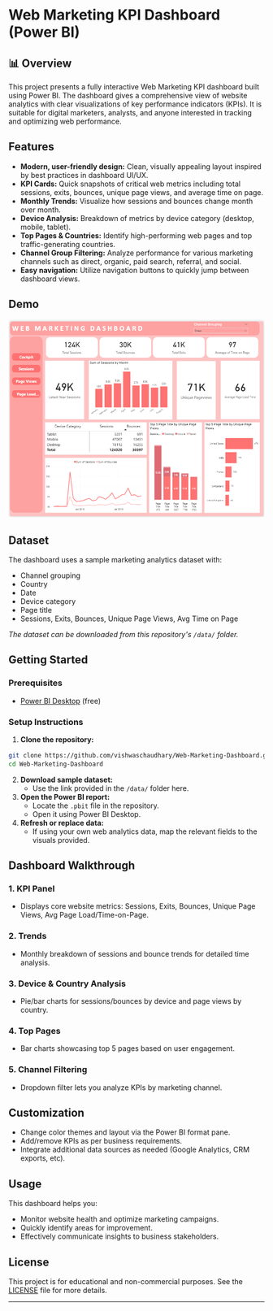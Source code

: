 
# Web Marketing KPI Dashboard (Power BI)

## 📊 Overview
This project presents a fully interactive Web Marketing KPI dashboard built using Power BI. The dashboard gives a comprehensive view of website analytics with clear visualizations of key performance indicators (KPIs). It is suitable for digital marketers, analysts, and anyone interested in tracking and optimizing web performance.

## Features

- **Modern, user-friendly design:** Clean, visually appealing layout inspired by best practices in dashboard UI/UX.
- **KPI Cards:** Quick snapshots of critical web metrics including total sessions, exits, bounces, unique page views, and average time on page.
- **Monthly Trends:** Visualize how sessions and bounces change month over month.
- **Device Analysis:** Breakdown of metrics by device category (desktop, mobile, tablet).
- **Top Pages \& Countries:** Identify high-performing web pages and top traffic-generating countries.
- **Channel Group Filtering:** Analyze performance for various marketing channels such as direct, organic, paid search, referral, and social.
- **Easy navigation:** Utilize navigation buttons to quickly jump between dashboard views.


## Demo

![Dashboard Screenshot](https://github.com/vishwaschaudhary/Web-Marketing-Dashboard/blob/main/Screenshot%202025-09-23%20161206.png)

## Dataset

The dashboard uses a sample marketing analytics dataset with:

- Channel grouping
- Country
- Date
- Device category
- Page title
- Sessions, Exits, Bounces, Unique Page Views, Avg Time on Page

*The dataset can be downloaded from this repository's `/data/` folder.*

## Getting Started

### Prerequisites

- [Power BI Desktop](https://powerbi.microsoft.com/desktop/) (free)


### Setup Instructions

1. **Clone the repository:**

```bash
git clone https://github.com/vishwaschaudhary/Web-Marketing-Dashboard.git
cd Web-Marketing-Dashboard
```

2. **Download sample dataset:**
    - Use the link provided in the `/data/` folder here.
3. **Open the Power BI report:**
    - Locate the `.pbit` file in the repository.
    - Open it using Power BI Desktop.
4. **Refresh or replace data:**
    - If using your own web analytics data, map the relevant fields to the visuals provided.

## Dashboard Walkthrough

### 1. **KPI Panel**

- Displays core website metrics: Sessions, Exits, Bounces, Unique Page Views, Avg Page Load/Time-on-Page.


### 2. **Trends**

- Monthly breakdown of sessions and bounce trends for detailed time analysis.


### 3. **Device \& Country Analysis**

- Pie/bar charts for sessions/bounces by device and page views by country.


### 4. **Top Pages**

- Bar charts showcasing top 5 pages based on user engagement.


### 5. **Channel Filtering**

- Dropdown filter lets you analyze KPIs by marketing channel.


## Customization

- Change color themes and layout via the Power BI format pane.
- Add/remove KPIs as per business requirements.
- Integrate additional data sources as needed (Google Analytics, CRM exports, etc).


## Usage

This dashboard helps you:

- Monitor website health and optimize marketing campaigns.
- Quickly identify areas for improvement.
- Effectively communicate insights to business stakeholders.



## License

This project is for educational and non-commercial purposes. See the [LICENSE](LICENSE) file for more details.

***


[^1]: https://www.youtube.com/watch?v=wyCWfwqRm40```

